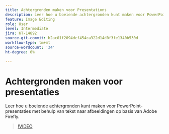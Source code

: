 ```yaml
---
title: Achtergronden maken voor Presentations
description: Leer hoe u boeiende achtergronden kunt maken voor PowerPoint-presentaties
feature: Image Editing
role: User
level: Intermediate
jira: KT-14892
source-git-commit: b2ac01f2094dcf454ca322d14d0f3fe1340b530d
workflow-type: tm+mt
source-wordcount: '34'
ht-degree: 0%

---
```


# Achtergronden maken voor presentaties

Leer hoe u boeiende achtergronden kunt maken voor PowerPoint-presentaties met behulp van tekst naar afbeeldingen op basis van Adobe Firefly.

>[!VIDEO](https://video.tv.adobe.com/v/3427117?quality=12&learn=on&hidetitle=true)
